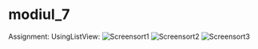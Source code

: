 # modiul_7
Assignment: UsingListView: 
![Screensort1](https://github.com/mehediFlutter/modiul7/assets/134786167/1f8b9c59-69fe-4e4a-a74a-273a00bac233)
![Screensort2](https://github.com/mehediFlutter/modiul7/assets/134786167/a67d2f75-4753-4e8b-81fd-a78341c1df1f)
![Screensort3](https://github.com/mehediFlutter/modiul7/assets/134786167/ccb4139c-cd1f-439a-8309-7803ed7e843e)
